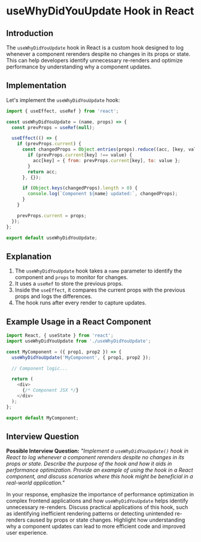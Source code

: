 # useWhyDidYouUpdate Hook in React

## Introduction

The `useWhyDidYouUpdate` hook in React is a custom hook designed to log whenever a component rerenders despite no changes in its props or state. This can help developers identify unnecessary re-renders and optimize performance by understanding why a component updates.

## Implementation

Let's implement the `useWhyDidYouUpdate` hook:

```javascript
import { useEffect, useRef } from 'react';

const useWhyDidYouUpdate = (name, props) => {
  const prevProps = useRef(null);

  useEffect(() => {
    if (prevProps.current) {
      const changedProps = Object.entries(props).reduce((acc, [key, value]) => {
        if (prevProps.current[key] !== value) {
          acc[key] = { from: prevProps.current[key], to: value };
        }
        return acc;
      }, {});

      if (Object.keys(changedProps).length > 0) {
        console.log(`Component ${name} updated:`, changedProps);
      }
    }

    prevProps.current = props;
  });
};

export default useWhyDidYouUpdate;
```

## Explanation

1. The `useWhyDidYouUpdate` hook takes a `name` parameter to identify the component and `props` to monitor for changes.
2. It uses a `useRef` to store the previous props.
3. Inside the `useEffect`, it compares the current props with the previous props and logs the differences.
4. The hook runs after every render to capture updates.

## Example Usage in a React Component

```javascript
import React, { useState } from 'react';
import useWhyDidYouUpdate from './useWhyDidYouUpdate';

const MyComponent = ({ prop1, prop2 }) => {
  useWhyDidYouUpdate('MyComponent', { prop1, prop2 });

  // Component logic...

  return (
    <div>
      {/* Component JSX */}
    </div>
  );
};

export default MyComponent;
```

## Interview Question

**Possible Interview Question:**
*"Implement a `useWhyDidYouUpdate()` hook in React to log whenever a component rerenders despite no changes in its props or state. Describe the purpose of the hook and how it aids in performance optimization. Provide an example of using the hook in a React component, and discuss scenarios where this hook might be beneficial in a real-world application."*

In your response, emphasize the importance of performance optimization in complex frontend applications and how `useWhyDidYouUpdate` helps identify unnecessary re-renders. Discuss practical applications of this hook, such as identifying inefficient rendering patterns or detecting unintended re-renders caused by props or state changes. Highlight how understanding why a component updates can lead to more efficient code and improved user experience.